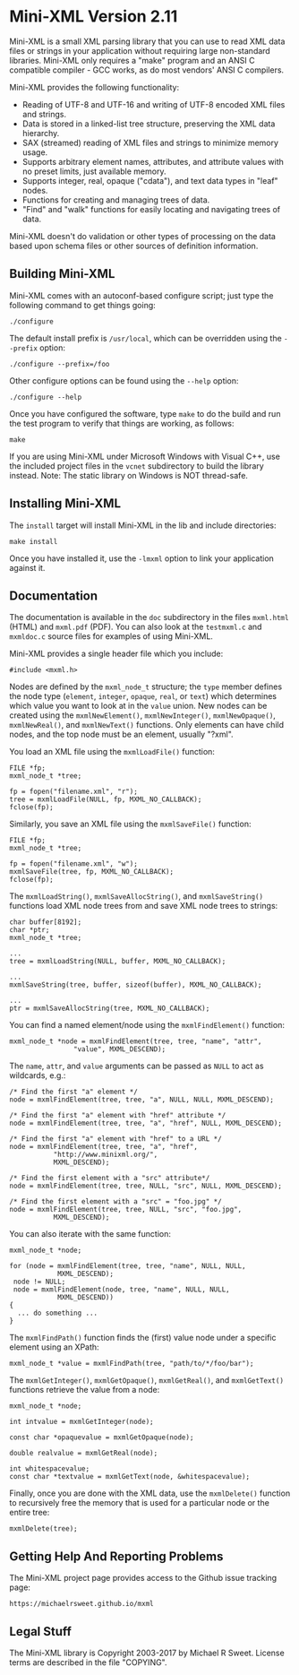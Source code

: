 # Mini-XML Version 2.11

Mini-XML is a small XML parsing library that you can use to read XML data files
or strings in your application without requiring large non-standard libraries.
Mini-XML only requires a "make" program and an ANSI C compatible compiler - GCC
works, as do most vendors' ANSI C compilers.

Mini-XML provides the following functionality:

- Reading of UTF-8 and UTF-16 and writing of UTF-8 encoded XML files and
  strings.
- Data is stored in a linked-list tree structure, preserving the XML data
  hierarchy.
- SAX (streamed) reading of XML files and strings to minimize memory usage.
- Supports arbitrary element names, attributes, and attribute values with no
  preset limits, just available memory.
- Supports integer, real, opaque ("cdata"), and text data types in "leaf" nodes.
- Functions for creating and managing trees of data.
- "Find" and "walk" functions for easily locating and navigating trees of data.

Mini-XML doesn't do validation or other types of processing on the data
based upon schema files or other sources of definition information.


## Building Mini-XML

Mini-XML comes with an autoconf-based configure script; just type the
following command to get things going:

    ./configure

The default install prefix is `/usr/local`, which can be overridden using the
`--prefix` option:

    ./configure --prefix=/foo

Other configure options can be found using the `--help` option:

    ./configure --help

Once you have configured the software, type `make` to do the build and run
the test program to verify that things are working, as follows:

    make

If you are using Mini-XML under Microsoft Windows with Visual C++, use the
included project files in the `vcnet` subdirectory to build the library
instead.  Note: The static library on Windows is NOT thread-safe.


## Installing Mini-XML

The `install` target will install Mini-XML in the lib and include
directories:

    make install

Once you have installed it, use the `-lmxml` option to link your application
against it.


## Documentation

The documentation is available in the `doc` subdirectory in the files
`mxml.html` (HTML) and `mxml.pdf` (PDF). You can also look at the
`testmxml.c` and `mxmldoc.c` source files for examples of using Mini-XML.

Mini-XML provides a single header file which you include:

    #include <mxml.h>

Nodes are defined by the `mxml_node_t` structure; the `type` member defines the
node type (`element`, `integer`, `opaque`, `real`, or `text`) which determines
which value you want to look at in the `value` union.  New nodes can be created
using the `mxmlNewElement()`, `mxmlNewInteger()`, `mxmlNewOpaque()`,
`mxmlNewReal()`, and `mxmlNewText()` functions.  Only elements can have child
nodes, and the top node must be an element, usually "?xml".

You load an XML file using the `mxmlLoadFile()` function:

    FILE *fp;
    mxml_node_t *tree;

    fp = fopen("filename.xml", "r");
    tree = mxmlLoadFile(NULL, fp, MXML_NO_CALLBACK);
    fclose(fp);

Similarly, you save an XML file using the `mxmlSaveFile()` function:

    FILE *fp;
    mxml_node_t *tree;

    fp = fopen("filename.xml", "w");
    mxmlSaveFile(tree, fp, MXML_NO_CALLBACK);
    fclose(fp);

The `mxmlLoadString()`, `mxmlSaveAllocString()`, and `mxmlSaveString()`
functions load XML node trees from and save XML node trees to strings:

    char buffer[8192];
    char *ptr;
    mxml_node_t *tree;

    ...
    tree = mxmlLoadString(NULL, buffer, MXML_NO_CALLBACK);

    ...
    mxmlSaveString(tree, buffer, sizeof(buffer), MXML_NO_CALLBACK);

    ...
    ptr = mxmlSaveAllocString(tree, MXML_NO_CALLBACK);

You can find a named element/node using the `mxmlFindElement()` function:

    mxml_node_t *node = mxmlFindElement(tree, tree, "name", "attr",
					"value", MXML_DESCEND);

The `name`, `attr`, and `value` arguments can be passed as `NULL` to act as
wildcards, e.g.:

    /* Find the first "a" element */
    node = mxmlFindElement(tree, tree, "a", NULL, NULL, MXML_DESCEND);

    /* Find the first "a" element with "href" attribute */
    node = mxmlFindElement(tree, tree, "a", "href", NULL, MXML_DESCEND);

    /* Find the first "a" element with "href" to a URL */
    node = mxmlFindElement(tree, tree, "a", "href",
			   "http://www.minixml.org/",
			   MXML_DESCEND);

    /* Find the first element with a "src" attribute*/
    node = mxmlFindElement(tree, tree, NULL, "src", NULL, MXML_DESCEND);

    /* Find the first element with a "src" = "foo.jpg" */
    node = mxmlFindElement(tree, tree, NULL, "src", "foo.jpg",
			   MXML_DESCEND);

You can also iterate with the same function:

    mxml_node_t *node;

    for (node = mxmlFindElement(tree, tree, "name", NULL, NULL,
				MXML_DESCEND);
	 node != NULL;
	 node = mxmlFindElement(node, tree, "name", NULL, NULL,
				MXML_DESCEND))
    {
      ... do something ...
    }

The `mxmlFindPath()` function finds the (first) value node under a specific
element using an XPath:

    mxml_node_t *value = mxmlFindPath(tree, "path/to/*/foo/bar");

The `mxmlGetInteger()`, `mxmlGetOpaque()`, `mxmlGetReal()`, and
`mxmlGetText()` functions retrieve the value from a node:

    mxml_node_t *node;

    int intvalue = mxmlGetInteger(node);

    const char *opaquevalue = mxmlGetOpaque(node);

    double realvalue = mxmlGetReal(node);

    int whitespacevalue;
    const char *textvalue = mxmlGetText(node, &whitespacevalue);

Finally, once you are done with the XML data, use the `mxmlDelete()`
function to recursively free the memory that is used for a particular node
or the entire tree:

    mxmlDelete(tree);


## Getting Help And Reporting Problems

The Mini-XML project page provides access to the Github issue tracking page:

    https://michaelrsweet.github.io/mxml


## Legal Stuff

The Mini-XML library is Copyright 2003-2017 by Michael R Sweet.  License terms
are described in the file "COPYING".
